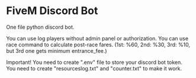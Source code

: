 # FiveM Discord Bot
One file python discord bot.


You can use log players without admin panel or authorization.
You can use race command to calculate post-race fares.
(1st: %60, 2nd: %30, 3rd: %10, but 3rd one gets minimum entrance_fee.)

Important!
You need to create ".env" file to store your discord bot token.
You need to create "resourceslog.txt" and "counter.txt" to make it work.
